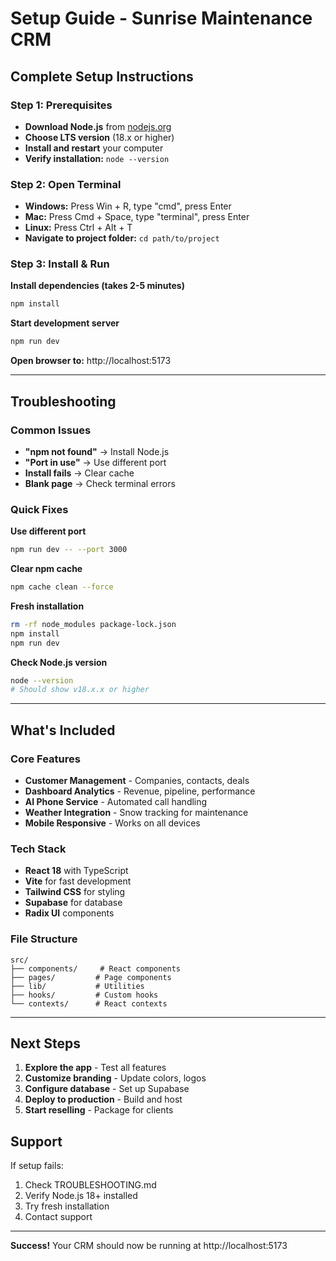 # Setup Guide - Sunrise Maintenance CRM

## Complete Setup Instructions

### Step 1: Prerequisites
- **Download Node.js** from [nodejs.org](https://nodejs.org)
- **Choose LTS version** (18.x or higher)
- **Install and restart** your computer
- **Verify installation:** `node --version`

### Step 2: Open Terminal
- **Windows:** Press Win + R, type "cmd", press Enter
- **Mac:** Press Cmd + Space, type "terminal", press Enter
- **Linux:** Press Ctrl + Alt + T
- **Navigate to project folder:** `cd path/to/project`

### Step 3: Install & Run

**Install dependencies (takes 2-5 minutes)**
```bash
npm install
```

**Start development server**
```bash
npm run dev
```

**Open browser to:** http://localhost:5173

---

## Troubleshooting

### Common Issues
- **"npm not found"** → Install Node.js
- **"Port in use"** → Use different port
- **Install fails** → Clear cache
- **Blank page** → Check terminal errors

### Quick Fixes

**Use different port**
```bash
npm run dev -- --port 3000
```

**Clear npm cache**
```bash
npm cache clean --force
```

**Fresh installation**
```bash
rm -rf node_modules package-lock.json
npm install
npm run dev
```

**Check Node.js version**
```bash
node --version
# Should show v18.x.x or higher
```

---

## What's Included

### Core Features
- **Customer Management** - Companies, contacts, deals
- **Dashboard Analytics** - Revenue, pipeline, performance
- **AI Phone Service** - Automated call handling
- **Weather Integration** - Snow tracking for maintenance
- **Mobile Responsive** - Works on all devices

### Tech Stack
- **React 18** with TypeScript
- **Vite** for fast development
- **Tailwind CSS** for styling
- **Supabase** for database
- **Radix UI** components

### File Structure
```
src/
├── components/     # React components
├── pages/         # Page components
├── lib/           # Utilities
├── hooks/         # Custom hooks
└── contexts/      # React contexts
```

---

## Next Steps

1. **Explore the app** - Test all features
2. **Customize branding** - Update colors, logos
3. **Configure database** - Set up Supabase
4. **Deploy to production** - Build and host
5. **Start reselling** - Package for clients

## Support

If setup fails:
1. Check TROUBLESHOOTING.md
2. Verify Node.js 18+ installed
3. Try fresh installation
4. Contact support

---

**Success!** Your CRM should now be running at http://localhost:5173